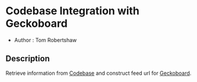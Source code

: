 # Codebase Integration with Geckoboard

* Author : Tom Robertshaw

## Description

Retrieve information from [Codebase](http://www.codebasehq.com) and construct feed url for [Geckoboard](geckoboard.com).
